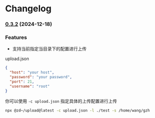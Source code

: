# Changelog

### [0.3.2](https://github.com/zhuddan/upload/compare/v0.3.1...v0.3.2) (2024-12-18)

### Features
 - 支持当前指定当目录下的配置进行上传

upload.json

```json
{
  "host": "your host",
  "password": "your password",
  "port": 21,
  "username": "root"
}
```

你可以使用 `-c upload.json` 指定具体的上传配置进行上传

``` bash
npx @zd~/upload@latest -c upload.json -l ./test -s /home/wang/gzh
```
